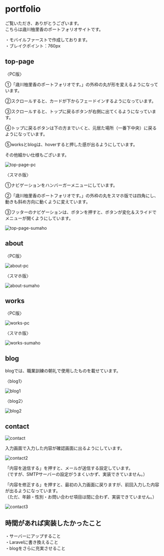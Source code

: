 <h1>portfolio</h1>

<p>ご覧いただき、ありがとうございます。<br>
こちらは歳川柚里香のポートフォリオサイトです。</p>

<p>・モバイルファーストで作成しております。<br>
    ・ブレイクポイント：760px
</p>

<!-- <h2>このサイトについて</h2>
<p>・top-page:[index.php]<br>
・about-page:[about.html]<br>
・blog:[index.php#blog]<br>
　内容→現在3ページあります。<br>
　happyouフォルダ、happyou 2フォルダ、blog3フォルダ<br>
・works-page[]
・contact-page[][][]<br>
</p> -->


<h2>top-page</h2>

<p>〈PC版〉</p>

<p>①「歳川柚里香のポートフォリオです。」の外枠の丸が形を変えるようになっています。</p>

<p>②スクロールすると、カードが下からフェードインするようになっています。</p>

<p>③スクロールすると、トップに戻るボタンが右側に出てくるようになっています。</p>

<p>④トップに戻るボタンは下の方までいくと、元居た場所（一番下中央）に戻るようになっています。</p>

<p>⑤worksとblogは、hoverすると押した感が出るようにしています。</p>

<p>その他細かい仕様もございます。</p>

<img src="https://user-images.githubusercontent.com/124222099/218303588-e5c84022-0af5-463b-919e-18aebc00b2c3.png" alt="top-page-pc">


<p>〈スマホ版〉</p>

<p>①ナビゲーションをハンバーガーメニューにしています。</p>

<p>②「歳川柚里香のポートフォリオです。」の外枠の丸をスマホ版では四角にし、動きも斜め方向に動くように変えています。</p>

<p>③フッターのナビゲーションは、ボタンを押すと、ボタンが変化＆スライドでメニューが開くようにしています。</p>

<img src="https://user-images.githubusercontent.com/124222099/218303851-48dc9cb4-7450-4336-8857-07a79d2f389d.png" alt="top-page-sumaho">


<h2>about</h2>

<p>〈PC版〉</p>

<img src="https://user-images.githubusercontent.com/124222099/218304406-fa141e31-0001-4975-b482-3b58aa664572.png" alt="about-pc">

<p>〈スマホ版〉</p>

<img src="https://user-images.githubusercontent.com/124222099/218304454-a77d84c1-f075-4473-8833-aabb0ffb7fad.png" alt="about-sumaho">


<h2>works</h2>

<p>〈PC版〉</p>

<img src="https://user-images.githubusercontent.com/124222099/218304509-254beed2-05ba-47d8-8afb-07ce972ecc76.png" alt="works-pc">

<p>〈スマホ版〉</p>

<img src="https://user-images.githubusercontent.com/124222099/218304454-a77d84c1-f075-4473-8833-aabb0ffb7fad.png" alt="works-sumaho">


<h2>blog</h2>

<p>blogでは、職業訓練の朝礼で使用したものを載せています。</p>

<p>〈blog1〉</p>

<img src="https://user-images.githubusercontent.com/124222099/218304595-5d6a216d-8891-46b1-b33c-15bfa68da2cc.png" alt="blog1">

<p>〈blog2〉</p>

<img src="https://user-images.githubusercontent.com/124222099/218304679-1a028075-b84a-48aa-b355-e42670fccbf0.png" alt="blog2">




<h2>contact</h2>

<img src="https://user-images.githubusercontent.com/124222099/218304791-98e63e02-7d59-44b8-89b7-847d952e0e7b.png" alt="contact">


<p>入力画面で入力した内容が確認画面に出るようにしています。</p>

<img src="https://user-images.githubusercontent.com/124222099/218304867-2154286f-130c-4ee8-8444-8f59caabea53.png" alt="contact2">

<p>「内容を送信する」を押すと、メールが送信する設定しています。<br>
    （ですが、SMTPサーバーの設定がうまくいかず、実装できていません。）</p>


<p>「内容を修正する」を押すと、最初の入力画面に戻りますが、前回入力した内容が出るようになっています。<br>
（ただ、年齢・性別・お問い合わせ項目は間に合わず、実装できていません。）
</p>

<img src="https://user-images.githubusercontent.com/124222099/218304999-07adb8c3-3da0-426b-af68-04394bf2311d.png" alt="contact3">


<h2>時間があれば実装したかったこと</h2>

<p>・サーバーにアップすること<br>
    ・Laravelに書き換えること<br>
    ・blogをさらに充実させること
</p>
